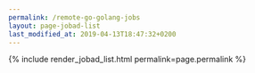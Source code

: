 ```yaml
---
permalink: /remote-go-golang-jobs
layout: page-jobad-list
last_modified_at: 2019-04-13T18:47:32+0200
---
```

{% include render_jobad_list.html permalink=page.permalink %}
